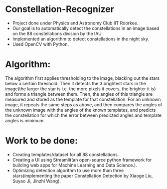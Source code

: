 # Constellation-Recognizer
- Project done under Physics and Astronomy Club IIT Roorkee.
- Our goal is to automatically detect the constellations in an image based on the 88 constellations division by the IAU.
- Implemented an algorithm to detect constellations in the night sky.
- Used OpenCV with Python.

# Algorithm:
The algorithm first applies thresholding to the image, blacking out the stars below a certain threshold. Then it detects the 3 brightest stars in the image(the larger the star is i.e. the more pixels it covers, the brighter it is) and forms a triangle between them. Then, the angles of this triangle are measured and stored as the template for that constellation. For an unknown image, it repeats the same steps as above, and then compares the angles of the unknown image with the angles of the known templates, and predicts the constellation for which the error between predicted angles and template angles is minimum.

# Work to be done:
- Creating templates/dataset for all 88 constellations.
- Creating a UI using Streamlit(an open-source python framework for building web apps for Machine Learning and Data Science.).
- Optimizing detection algorithm to use more than three stars(implementing the paper Constellation Detection by Xiaoge Liu, Suyao Ji, Jinzhi Wang).
